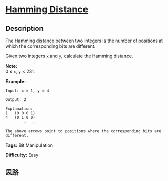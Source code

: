 # [Hamming Distance][title]

## Description

The [Hamming distance](https://en.wikipedia.org/wiki/Hamming_distance) between
two integers is the number of positions at which the corresponding bits are
different.

Given two integers `x` and `y`, calculate the Hamming distance.

**Note:**  
0  ≤ `x`, `y` < 231.

**Example:**
            Input: x = 1, y = 4        Output: 2        Explanation:    1   (0 0 0 1)    4   (0 1 0 0)            ↑   ↑        The above arrows point to positions where the corresponding bits are different.    


**Tags:** Bit Manipulation

**Difficulty:** Easy

## 思路

[title]: https://leetcode.com/problems/hamming-distance
